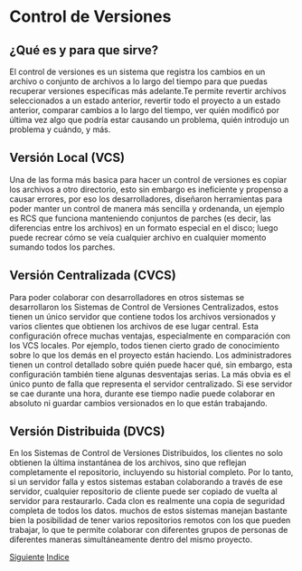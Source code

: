 # Control de Versiones
## ¿Qué es y para que sirve?
El control de versiones es un sistema que registra los cambios en un archivo o conjunto de archivos a lo largo del tiempo para que puedas recuperar versiones específicas más adelante.Te permite revertir archivos seleccionados a un estado anterior, revertir todo el proyecto a un estado anterior, comparar cambios a lo largo del tiempo, ver quién modificó por última vez algo que podría estar causando un problema, quién introdujo un problema y cuándo, y más.
## Versión Local (VCS)
Una de las forma más basica para hacer un control de versiones es copiar los archivos a otro directorio, esto sin embargo es ineficiente y propenso a causar errores, por eso los desarrolladores, diseñaron herramientas para poder manter un control de manera más sencilla y ordenanda, un ejemplo es RCS que funciona manteniendo conjuntos de parches (es decir, las diferencias entre los archivos) en un formato especial en el disco; luego puede recrear cómo se veía cualquier archivo en cualquier momento sumando todos los parches.
## Versión Centralizada (CVCS)
Para poder colaborar con desarrolladores en otros sistemas se desarrollaron los Sistemas de Control de Versiones Centralizados, estos tienen un único servidor que contiene todos los archivos versionados y varios clientes que obtienen los archivos de ese lugar central. Esta configuración ofrece muchas ventajas, especialmente en comparación con los VCS locales. Por ejemplo, todos tienen cierto grado de conocimiento sobre lo que los demás en el proyecto están haciendo. Los administradores tienen un control detallado sobre quién puede hacer qué, sin embargo, esta configuración también tiene algunas desventajas serias. La más obvia es el único punto de falla que representa el servidor centralizado. Si ese servidor se cae durante una hora, durante ese tiempo nadie puede colaborar en absoluto ni guardar cambios versionados en lo que están trabajando.
## Versión Distribuida (DVCS)
En los Sistemas de Control de Versiones Distribuidos, los clientes no solo obtienen la última instantánea de los archivos, sino que reflejan completamente el repositorio, incluyendo su historial completo. Por lo tanto, si un servidor falla y estos sistemas estaban colaborando a través de ese servidor, cualquier repositorio de cliente puede ser copiado de vuelta al servidor para restaurarlo. Cada clon es realmente una copia de seguridad completa de todos los datos. muchos de estos sistemas manejan bastante bien la posibilidad de tener varios repositorios remotos con los que pueden trabajar, lo que te permite colaborar con diferentes grupos de personas de diferentes maneras simultáneamente dentro del mismo proyecto.

[Siguiente](Ch1.2.md)
[Indice](Ch1/Indice.md)